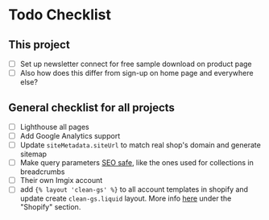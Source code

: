 # Todo Checklist

## This project

- [ ] Set up newsletter connect for free sample download on product page
- [ ] Also how does this differ from sign-up on home page and everywhere else?

## General checklist for all projects

- [ ] Lighthouse all pages
- [ ] Add Google Analytics support
- [ ] Update `siteMetadata.siteUrl` to match real shop's domain and generate sitemap
- [ ] Make query parameters [SEO safe](https://www.hallaminternet.com/avoiding-the-seo-pitfalls-of-url-parameters/), like the ones used for collections in breadcrumbs
- [ ] Their own Imgix account
- [ ] add `{% layout 'clean-gs' %}` to all account templates in shopify and update create `clean-gs.liquid` layout. More info [here](https://github.com/ctrl-alt-del-world/midway/tree/9bbd787c7c539842106c75cf4c11043c014295de) under the "Shopify" section.
